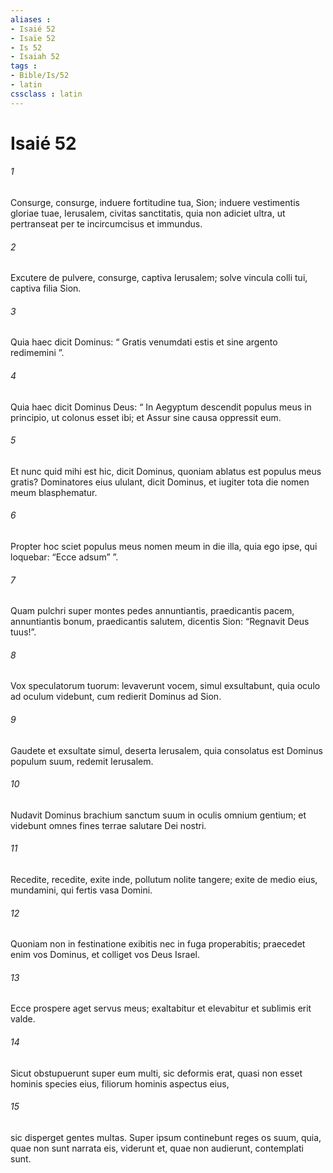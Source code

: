 ```yaml
---
aliases : 
- Isaié 52
- Isaïe 52
- Is 52
- Isaiah 52
tags : 
- Bible/Is/52
- latin
cssclass : latin
---
```


# Isaié 52

###### 1
Consurge, consurge, induere fortitudine tua, Sion; induere vestimentis gloriae tuae, Ierusalem, civitas sanctitatis, quia non adiciet ultra, ut pertranseat per te incircumcisus et immundus.
###### 2
Excutere de pulvere, consurge, captiva Ierusalem; solve vincula colli tui, captiva filia Sion.
###### 3
Quia haec dicit Dominus: “ Gratis venumdati estis et sine argento redimemini ”. 
###### 4
Quia haec dicit Dominus Deus: “ In Aegyptum descendit populus meus in principio, ut colonus esset ibi; et Assur sine causa oppressit eum. 
###### 5
Et nunc quid mihi est hic, dicit Dominus, quoniam ablatus est populus meus gratis? Dominatores eius ululant, dicit Dominus, et iugiter tota die nomen meum blasphematur. 
###### 6
Propter hoc sciet populus meus nomen meum in die illa, quia ego ipse, qui loquebar: “Ecce adsum” ”.
###### 7
Quam pulchri super montes pedes annuntiantis, praedicantis pacem, annuntiantis bonum, praedicantis salutem, dicentis Sion: “Regnavit Deus tuus!”.
###### 8
Vox speculatorum tuorum: levaverunt vocem, simul exsultabunt, quia oculo ad oculum videbunt, cum redierit Dominus ad Sion.
###### 9
Gaudete et exsultate simul, deserta Ierusalem, quia consolatus est Dominus populum suum, redemit Ierusalem.
###### 10
Nudavit Dominus brachium sanctum suum in oculis omnium gentium; et videbunt omnes fines terrae salutare Dei nostri.
###### 11
Recedite, recedite, exite inde, pollutum nolite tangere; exite de medio eius, mundamini, qui fertis vasa Domini.
###### 12
Quoniam non in festinatione exibitis nec in fuga properabitis; praecedet enim vos Dominus, et colliget vos Deus Israel.
###### 13
Ecce prospere aget servus meus; exaltabitur et elevabitur et sublimis erit valde.
###### 14
Sicut obstupuerunt super eum multi, sic deformis erat, quasi non esset hominis species eius, filiorum hominis aspectus eius,
###### 15
sic disperget gentes multas. Super ipsum continebunt reges os suum, quia, quae non sunt narrata eis, viderunt et, quae non audierunt, contemplati sunt.
